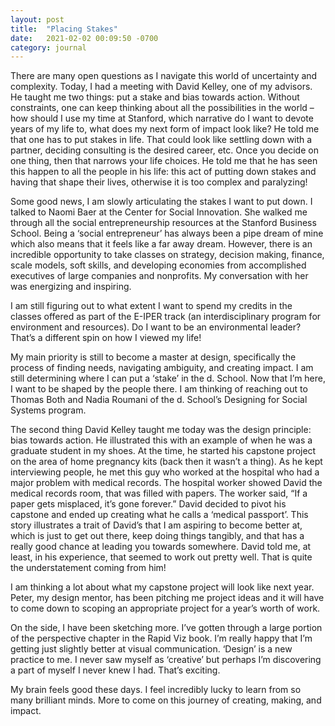 ```yaml
---
layout: post
title:  "Placing Stakes"
date:   2021-02-02 00:09:50 -0700
category: journal
---
```

There are many open questions as I navigate this world of uncertainty and complexity. Today, I had a meeting with David Kelley, one of my advisors. He taught me two things: put a stake and bias towards action. Without constraints, one can keep thinking about all the possibilities in the world – how should I use my time at Stanford, which narrative do I want to devote years of my life to, what does my next form of impact look like? He told me that one has to put stakes in life. That could look like settling down with a partner, deciding consulting is the desired career, etc. Once you decide on one thing, then that narrows your life choices. He told me that he has seen this happen to all the people in his life: this act of putting down stakes and having that shape their lives, otherwise it is too complex and paralyzing!

Some good news, I am slowly articulating the stakes I want to put down. I talked to Naomi Baer at the Center for Social Innovation. She walked me through all the social entrepreneurship resources at the Stanford Business School. Being a ‘social entrepreneur’ has always been a pipe dream of mine which also means that it feels like a far away dream. However, there is an incredible opportunity to take classes on strategy, decision making, finance, scale models, soft skills, and developing economies from accomplished executives of large companies and nonprofits. My conversation with her was energizing and inspiring.

I am still figuring out to what extent I want to spend my credits in the classes offered as part of the E-IPER track (an interdisciplinary program for environment and resources). Do I want to be an environmental leader? That’s a different spin on how I viewed my life!

My main priority is still to become a master at design, specifically the process of finding needs, navigating ambiguity, and creating impact. I am still determining where I can put a ‘stake’ in the d. School. Now that I’m here, I want to be shaped by the people there. I am thinking of reaching out to Thomas Both and Nadia Roumani of the d. School’s Designing for Social Systems program.

The second thing David Kelley taught me today was the design principle: bias towards action. He illustrated this with an example of when he was a graduate student in my shoes. At the time, he started his capstone project on the area of home pregnancy kits (back then it wasn’t a thing). As he kept interviewing people, he met this guy who worked at the hospital who had a major problem with medical records. The hospital worker showed David the medical records room, that was filled with papers. The worker said, “If a paper gets misplaced, it’s gone forever.” David decided to pivot his capstone and ended up creating what he calls a ‘medical passport’. This story illustrates a trait of David’s that I am aspiring to become better at, which is just to get out there, keep doing things tangibly, and that has a really good chance at leading you towards somewhere. David told me, at least, in his experience, that seemed to work out pretty well. That is quite the understatement coming from him!

I am thinking a lot about what my capstone project will look like next year. Peter, my design mentor, has been pitching me project ideas and it will have to come down to scoping an appropriate project for a year’s worth of work.

On the side, I have been sketching more. I’ve gotten through a large portion of the perspective chapter in the Rapid Viz book. I’m really happy that I’m getting just slightly better at visual communication. ‘Design’ is a new practice to me. I never saw myself as ‘creative’ but perhaps I’m discovering a part of myself I never knew I had. That’s exciting.

My brain feels good these days. I feel incredibly lucky to learn from so many brilliant minds. More to come on this journey of creating, making, and impact.

